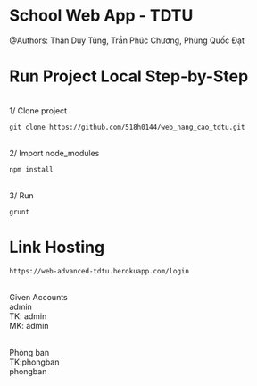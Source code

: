 # School Web App - TDTU
@Authors:
Thân Duy Tùng, Trần Phúc Chương, Phùng Quốc Đạt

# Run Project Local Step-by-Step
<br />1/ Clone project
```
git clone https://github.com/518h0144/web_nang_cao_tdtu.git
```
<br />2/ Import node_modules
```
npm install
```
<br />3/ Run
```
grunt
```

# Link Hosting
```
https://web-advanced-tdtu.herokuapp.com/login
```
<br /> Given Accounts
<br /> admin
<br /> TK: admin
<br /> MK: admin

<br /> Phòng ban
<br /> TK:phongban
<br /> phongban

